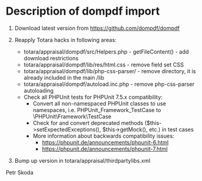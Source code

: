 Description of dompdf import
==============================

1. Download latest version from https://github.com/dompdf/dompdf

2. Reapply Totara hacks in following areas:
    - totara/appraisal/dompdf/src/Helpers.php - getFileContent() - add download restrictions
    - totara/appraisal/dompdf/lib/res/html.css - remove field set CSS
    - totara/appraisal/dompdf/lib/php-css-parser/ - remove directory, it is already included in the main /lib
    - totara/appraisal/dompdf/autoload.inc.php - remove php-css-parser autoloading
    - Check all PHPUnit tests for PHPUnit 7.5.x compatibility:
        - Convert all non-namespaced PHPUnit classes to use namespaces, i.e. PHPUnit_Framework_TestCase to \PHPUnit\Framework\TestCase
        - Check for and convert deprecated methods ($this->setExpectedExceptions(), $this->getMock(), etc.) in test cases
        - More information about backwards compatibility issues:
            - https://phpunit.de/announcements/phpunit-6.html
            - https://phpunit.de/announcements/phpunit-7.html

3. Bump up version in totara/appraisal/thirdpartylibs.xml

Petr Skoda
